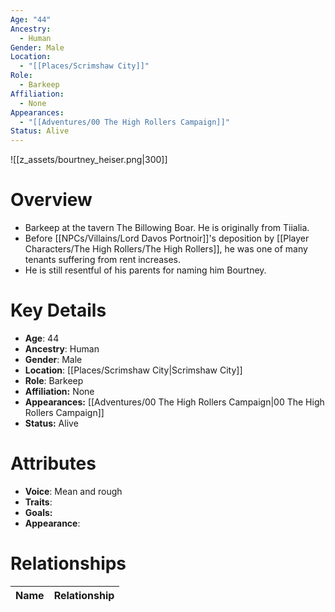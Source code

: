 ```yaml
---
Age: "44"
Ancestry:
  - Human
Gender: Male
Location:
  - "[[Places/Scrimshaw City]]"
Role:
  - Barkeep
Affiliation:
  - None
Appearances:
  - "[[Adventures/00 The High Rollers Campaign]]"
Status: Alive
---
```

![[z_assets/bourtney_heiser.png|300]]

# Overview
- Barkeep at the tavern The Billowing Boar. He is originally from Tiialia.
- Before [[NPCs/Villains/Lord Davos Portnoir]]'s deposition by [[Player Characters/The High Rollers/The High Rollers]], he was one of many tenants suffering from rent increases.
- He is still resentful of his parents for naming him Bourtney.

# Key Details
- **Age**: 44
- **Ancestry**: Human
- **Gender**: Male
- **Location**: [[Places/Scrimshaw City\|Scrimshaw City]]
- **Role**: Barkeep
- **Affiliation:** None
- **Appearances:** [[Adventures/00 The High Rollers Campaign\|00 The High Rollers Campaign]]
- **Status:** Alive

# Attributes
- **Voice**: Mean and rough
- **Traits**: 
- **Goals:** 
- **Appearance**: 

# Relationships

| Name  | Relationship |
| ----- | ------------ |
